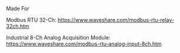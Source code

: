 Made For

Modbus RTU 32-Ch: https://www.waveshare.com/modbus-rtu-relay-32ch.htm

Industrial 8-Ch Analog Acquisition Module: https://www.waveshare.com/modbus-rtu-analog-input-8ch.htm


